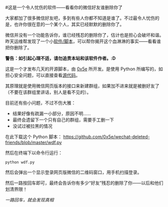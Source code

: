 #这是一个令人忧伤的软件——看看你的微信好友谁删除你了

大家都加了很多微信好友吧，多到有些人你都不知道是谁了。不过最令人忧伤的是，也许你很在意的一个某个人，其实已经默默的删除你了。

微信并没有一个功能告诉你，谁已经残忍的删除你了，估计也是担心会破坏和谐。昨天运维帮发现了一个小[软件/脚本](https://github.com/0x5e/wechat-deleted-friends)，可以帮你揭开这个血淋淋的事实——看看谁把你删除了。

**警告：如引起心理不适，请勿追责本站和该软件作者。:D**

这是一个才发布几天的开源脚本，由 [0x5e](https://github.com/0x5e) 所开发。是使用 Python 所编写的，如担心安全问题，可以直接查看[源代码](https://github.com/0x5e/wechat-deleted-friends/blob/master/wdf.py)。

其原理就是使用微信网页版本的接口来新建群组，如果加不进来就是被删好友了（不要在该群组里讲话，别人是看不见的）。

目前还有些小问题，不过不伤大雅：

  * 结果好像有疏漏一小部分，原因不明……
  * 最终会遗留下一个只有自己的群组，需要手工删一下
  * 没试过被拉黑的情况

在此下载这个 Python 脚本： <https://github.com/0x5e/wechat-deleted-friends/blob/master/wdf.py>

然后在终端下以命令行运行：

```
python wdf.py
```


然后会弹出一个显示登录网页版微信的二维码窗口，用手机扫描登录。

然后一路按回车即可，最终会告诉你有多少“好友”残忍的删除了你——以后和他们划清界限！

_一路回车，就会发现真相_



